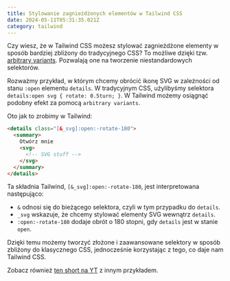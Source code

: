 ```yaml
---
title: Stylowanie zagnieżdżonych elementów w Tailwind CSS
date: 2024-05-11T05:31:35.021Z
category: tailwind
---
```


Czy wiesz, że w Tailwind CSS możesz stylować zagnieżdżone elementy w sposób bardziej zbliżony do tradycyjnego CSS? To możliwe dzięki tzw. [arbitrary variants](https://tailwindcss.com/docs/hover-focus-and-other-states#using-arbitrary-variants). Pozwalają one na tworzenie niestandardowych selektorów.

Rozważmy przykład, w którym chcemy obrócić ikonę SVG w zależności od stanu `:open` elementu `details`. W tradycyjnym CSS, użylibyśmy selektora `details:open svg { rotate: 0.5turn; }`. W Tailwind możemy osiągnąć podobny efekt za pomocą `arbitrary variants`.

Oto jak to zrobimy w Tailwind:

```html
<details class="[&_svg]:open:-rotate-180">
  <summary>
    Otwórz mnie
    <svg>
      <!-- SVG stuff -->
    </svg>
  </summary>
</details>
```

Ta składnia Tailwind, `[&_svg]:open:-rotate-180`, jest interpretowana następująco:

- `&` odnosi się do bieżącego selektora, czyli w tym przypadku do `details`.
- `_svg` wskazuje, że chcemy stylować elementy SVG wewnątrz `details`.
- `:open:-rotate-180` dodaje obrót o 180 stopni, gdy `details` jest w stanie `open`.

Dzięki temu możemy tworzyć złożone i zaawansowane selektory w sposób zbliżony do klasycznego CSS, jednocześnie korzystając z tego, co daje nam Tailwind CSS.

Zobacz również [ten short na YT](https://www.youtube.com/watch?v=Y1av0bWl238) z innym przykładem.
